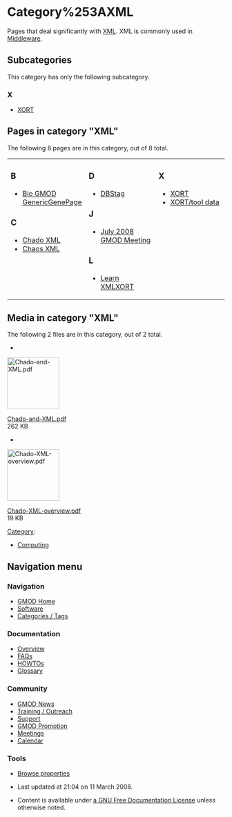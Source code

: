 



<span id="top"></span>




# <span dir="auto">Category%253AXML</span>









Pages that deal significantly with [XML](Glossary#XML "Glossary"). XML
is commonly used in
[Middleware](Category%253AMiddleware "Category%253AMiddleware").


## Subcategories

This category has only the following subcategory.



### X

- [XORT](Category%253AXORT "Category%253AXORT")




## Pages in category "XML"

The following 8 pages are in this category, out of 8 total.



<table style="width: 100%;">
<colgroup>
<col style="width: 33%" />
<col style="width: 33%" />
<col style="width: 33%" />
</colgroup>
<tbody>
<tr class="odd" style="vertical-align: top;">
<td style="width: 33.3%"><h3 id="b">B</h3>
<ul>
<li><a href="Bio_GMOD_GenericGenePage"
title="Bio GMOD GenericGenePage">Bio GMOD GenericGenePage</a></li>
</ul>
<h3 id="c">C</h3>
<ul>
<li><a href="Chado_XML" title="Chado XML">Chado XML</a></li>
<li><a href="Chaos_XML" title="Chaos XML">Chaos XML</a></li>
</ul></td>
<td style="width: 33.3%"><h3 id="d">D</h3>
<ul>
<li><a href="DBStag" title="DBStag">DBStag</a></li>
</ul>
<h3 id="j">J</h3>
<ul>
<li><a href="July_2008_GMOD_Meeting" title="July 2008 GMOD Meeting">July
2008 GMOD Meeting</a></li>
</ul>
<h3 id="l">L</h3>
<ul>
<li><a href="Learn_XMLXORT" title="Learn XMLXORT">Learn XMLXORT</a></li>
</ul></td>
<td style="width: 33.3%"><h3 id="x-1">X</h3>
<ul>
<li><a href="XORT.1" title="XORT">XORT</a></li>
<li><a href="XORT/tool_data" title="XORT/tool data">XORT/tool
data</a></li>
</ul></td>
</tr>
</tbody>
</table>




## Media in category "XML"

The following 2 files are in this category, out of 2 total.

- 

  

  

  <img
  src="../mediawiki/skins/common/images/icons/fileicon-pdf.png"
  width="120" height="120" alt="Chado-and-XML.pdf" />

  

  

  

  [Chado-and-XML.pdf](File:Chado-and-XML.pdf "File:Chado-and-XML.pdf")  
  262 KB  

  

  

- 

  

  

  <img
  src="../mediawiki/skins/common/images/icons/fileicon-pdf.png"
  width="120" height="120" alt="Chado-XML-overview.pdf" />

  

  

  

  [Chado-XML-overview.pdf](File:Chado-XML-overview.pdf "File:Chado-XML-overview.pdf")  
  19 KB  

  

  





[Category](Special%253ACategories "Special%253ACategories"):

- [Computing](Category%253AComputing "Category%253AComputing")






## Navigation menu









### Navigation



- <span id="n-GMOD-Home">[GMOD Home](Main_Page)</span>
- <span id="n-Software">[Software](GMOD_Components)</span>
- <span id="n-Categories-.2F-Tags">[Categories /
  Tags](Categories)</span>




### Documentation



- <span id="n-Overview">[Overview](Overview)</span>
- <span id="n-FAQs">[FAQs](Category%253AFAQ)</span>
- <span id="n-HOWTOs">[HOWTOs](Category%253AHOWTO)</span>
- <span id="n-Glossary">[Glossary](Glossary)</span>




### Community



- <span id="n-GMOD-News">[GMOD News](GMOD_News)</span>
- <span id="n-Training-.2F-Outreach">[Training /
  Outreach](Training_and_Outreach)</span>
- <span id="n-Support">[Support](Support)</span>
- <span id="n-GMOD-Promotion">[GMOD Promotion](GMOD_Promotion)</span>
- <span id="n-Meetings">[Meetings](Meetings)</span>
- <span id="n-Calendar">[Calendar](Calendar)</span>




### Tools

- <span id="t-smwbrowselink"><a href="Special%253ABrowse/Category%253AXML" rel="smw-browse">Browse
  properties</a></span>



- <span id="footer-info-lastmod">Last updated at 21:04 on 11 March
  2008.</span>
<!-- - <span id="footer-info-viewcount">18,676 page views.</span> -->
- <span id="footer-info-copyright">Content is available under
  <a href="http://www.gnu.org/licenses/fdl-1.3.html" class="external"
  rel="nofollow">a GNU Free Documentation License</a> unless otherwise
  noted.</span>

<!-- -->



<!-- -->





